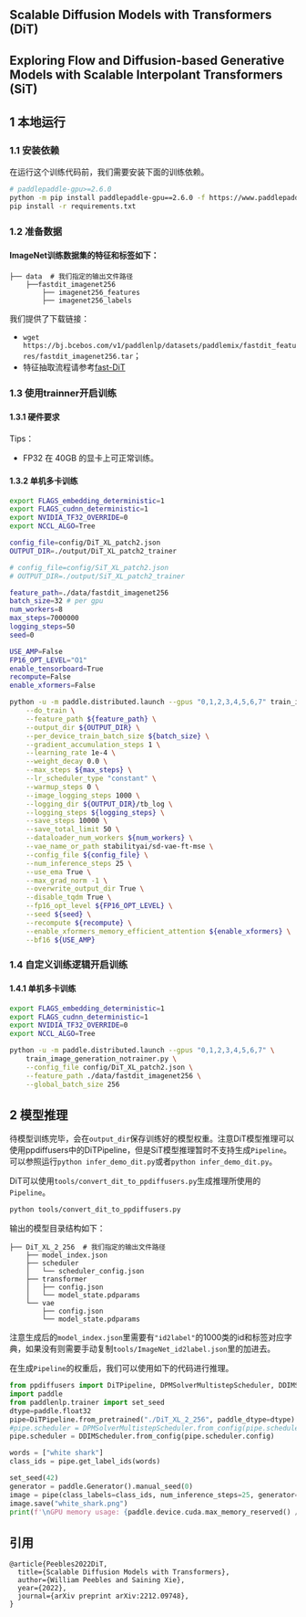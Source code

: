 ## Scalable Diffusion Models with Transformers (DiT)
## Exploring Flow and Diffusion-based Generative Models with Scalable Interpolant Transformers (SiT)


## 1 本地运行
### 1.1 安装依赖

在运行这个训练代码前，我们需要安装下面的训练依赖。
```bash
# paddlepaddle-gpu>=2.6.0
python -m pip install paddlepaddle-gpu==2.6.0 -f https://www.paddlepaddle.org.cn/whl/linux/mkl/avx/stable.html
pip install -r requirements.txt
```

### 1.2 准备数据

#### ImageNet训练数据集的特征和标签如下：
```
├── data  # 我们指定的输出文件路径
    ├──fastdit_imagenet256
        ├── imagenet256_features
        ├── imagenet256_labels
```

我们提供了下载链接：
- `wget https://bj.bcebos.com/v1/paddlenlp/datasets/paddlemix/fastdit_features/fastdit_imagenet256.tar`；
- 特征抽取流程请参考[fast-DiT](https://github.com/chuanyangjin/fast-DiT/blob/main/extract_features.py)


### 1.3 使用trainner开启训练

#### 1.3.1 硬件要求
Tips：
- FP32 在 40GB 的显卡上可正常训练。

#### 1.3.2 单机多卡训练
```bash
export FLAGS_embedding_deterministic=1
export FLAGS_cudnn_deterministic=1
export NVIDIA_TF32_OVERRIDE=0
export NCCL_ALGO=Tree

config_file=config/DiT_XL_patch2.json
OUTPUT_DIR=./output/DiT_XL_patch2_trainer

# config_file=config/SiT_XL_patch2.json
# OUTPUT_DIR=./output/SiT_XL_patch2_trainer

feature_path=./data/fastdit_imagenet256
batch_size=32 # per gpu
num_workers=8
max_steps=7000000
logging_steps=50
seed=0

USE_AMP=False
FP16_OPT_LEVEL="O1"
enable_tensorboard=True
recompute=False
enable_xformers=False

python -u -m paddle.distributed.launch --gpus "0,1,2,3,4,5,6,7" train_image_generation_trainer.py \
    --do_train \
    --feature_path ${feature_path} \
    --output_dir ${OUTPUT_DIR} \
    --per_device_train_batch_size ${batch_size} \
    --gradient_accumulation_steps 1 \
    --learning_rate 1e-4 \
    --weight_decay 0.0 \
    --max_steps ${max_steps} \
    --lr_scheduler_type "constant" \
    --warmup_steps 0 \
    --image_logging_steps 1000 \
    --logging_dir ${OUTPUT_DIR}/tb_log \
    --logging_steps ${logging_steps} \
    --save_steps 10000 \
    --save_total_limit 50 \
    --dataloader_num_workers ${num_workers} \
    --vae_name_or_path stabilityai/sd-vae-ft-mse \
    --config_file ${config_file} \
    --num_inference_steps 25 \
    --use_ema True \
    --max_grad_norm -1 \
    --overwrite_output_dir True \
    --disable_tqdm True \
    --fp16_opt_level ${FP16_OPT_LEVEL} \
    --seed ${seed} \
    --recompute ${recompute} \
    --enable_xformers_memory_efficient_attention ${enable_xformers} \
    --bf16 ${USE_AMP}
```

### 1.4 自定义训练逻辑开启训练

#### 1.4.1 单机多卡训练
```bash
export FLAGS_embedding_deterministic=1
export FLAGS_cudnn_deterministic=1
export NVIDIA_TF32_OVERRIDE=0
export NCCL_ALGO=Tree

python -u -m paddle.distributed.launch --gpus "0,1,2,3,4,5,6,7" \
    train_image_generation_notrainer.py \
    --config_file config/DiT_XL_patch2.json \
    --feature_path ./data/fastdit_imagenet256 \
    --global_batch_size 256
```


## 2 模型推理

待模型训练完毕，会在`output_dir`保存训练好的模型权重。注意DiT模型推理可以使用ppdiffusers中的DiTPipeline，但是SiT模型推理暂时不支持生成`Pipeline`。
可以参照运行`python infer_demo_dit.py`或者`python infer_demo_dit.py`。

DiT可以使用`tools/convert_dit_to_ppdiffusers.py`生成推理所使用的`Pipeline`。

```bash
python tools/convert_dit_to_ppdiffusers.py
```

输出的模型目录结构如下：
```shell
├── DiT_XL_2_256  # 我们指定的输出文件路径
    ├── model_index.json
    ├── scheduler
    │   └── scheduler_config.json
    ├── transformer
    │   ├── config.json
    │   └── model_state.pdparams
    └── vae
        ├── config.json
        └── model_state.pdparams
```
注意生成后的`model_index.json`里需要有`"id2label"`的1000类的id和标签对应字典，如果没有则需要手动复制`tools/ImageNet_id2label.json`里的加进去。


在生成`Pipeline`的权重后，我们可以使用如下的代码进行推理。

```python
from ppdiffusers import DiTPipeline, DPMSolverMultistepScheduler, DDIMScheduler
import paddle
from paddlenlp.trainer import set_seed
dtype=paddle.float32
pipe=DiTPipeline.from_pretrained("./DiT_XL_2_256", paddle_dtype=dtype)
#pipe.scheduler = DPMSolverMultistepScheduler.from_config(pipe.scheduler.config)
pipe.scheduler = DDIMScheduler.from_config(pipe.scheduler.config)

words = ["white shark"]
class_ids = pipe.get_label_ids(words)

set_seed(42)
generator = paddle.Generator().manual_seed(0)
image = pipe(class_labels=class_ids, num_inference_steps=25, generator=generator).images[0]
image.save("white_shark.png")
print(f'\nGPU memory usage: {paddle.device.cuda.max_memory_reserved() / 1024 ** 3:.2f} GB')
```


## 引用
```
@article{Peebles2022DiT,
  title={Scalable Diffusion Models with Transformers},
  author={William Peebles and Saining Xie},
  year={2022},
  journal={arXiv preprint arXiv:2212.09748},
}
```
